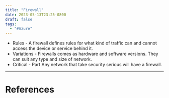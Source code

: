 ```yaml
---
title: "Firewall"
date: 2023-05-13T23:25-0800
draft: false
tags: 
  - "#Azure"
---
```


- Rules - A firewall defines rules for what kind of traffic can and cannot access the device or service behind it.
- Variations - Firewalls comes as hardware and software versions. They can suit any type and size of network.
- Critical - Part Any network that take security serious will have a firewall.


---
# References
